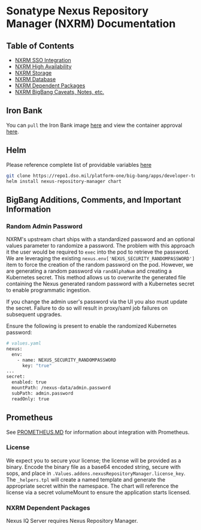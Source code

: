 # Sonatype Nexus Repository Manager (NXRM) Documentation

## Table of Contents

- [NXRM SSO Integration](docs/keycloak.md)
- [NXRM High Availability](docs/general.md#high-availability)
- [NXRM Storage](docs/general.md#storage)
- [NXRM Database](docs/general.md#database)
- [NXRM Dependent Packages](#nxrm-dependent-packages)
- [NXRM BigBang Caveats, Notes, etc.](#bigbang-additions-comments-and-important-information)

## Iron Bank

You can `pull` the Iron Bank image [here](https://registry1.dso.mil/harbor/projects/3/repositories/sonatype%2Fnexus%2Fnexus) and view the container approval [here](https://ironbank.dso.mil/repomap/sonatype/nexus).

## Helm

Please reference complete list of providable variables [here](https://github.com/sonatype/helm3-charts/tree/master/charts/nexus-repository-manager#configuration)

```bash
git clone https://repo1.dso.mil/platform-one/big-bang/apps/developer-tools/nexus-repository-manager.git
helm install nexus-repository-manager chart
```

## BigBang Additions, Comments, and Important Information

### Random Admin Password

NXRM's upstream chart ships with a standardized password and an optional values parameter to randomize a password. The
problem with this approach it the user would be required to `exec` into the pod to retrieve the password. We are
leveraging the existing `nexus.env['NEXUS_SECURITY_RANDOMPASSWORD']` item to force the creation of the random password
on the pod. However, we are generating a random password via `randAlphaNum` and creating a Kubernetes secret. This
method allows us to overwrite the generated file containing the Nexus generated random password with a Kubernetes
secret to enable programmatic ingestion.

If you change the admin user's password via the UI you also must update the secret. Failure to do so will result
in proxy/saml job failures on subsequent upgrades.

Ensure the following is present to enable the randomized Kubernetes password:

```bash
# values.yaml
nexus:
  env:
    - name: NEXUS_SECURITY_RANDOMPASSWORD
      key: "true"
...
secret:
  enabled: true
  mountPath: /nexus-data/admin.password
  subPath: admin.password
  readOnly: true
```

## Prometheus

See [PROMETHEUS.MD](./PROMETHEUS.md) for information about integration with Prometheus.

### License

We expect you to secure your license; the license will be provided as a binary. Encode the binary file as a base64
encoded string, secure with sops, and place in `.Values.addons.nexusRepositoryManager.license_key`. The `_helpers.tpl`
will create a named template and generate the appropriate secret within the namespace. The chart will reference the
license via a secret volumeMount to ensure the application starts licensed.

### NXRM Dependent Packages

Nexus IQ Server requires Nexus Repository Manager.
